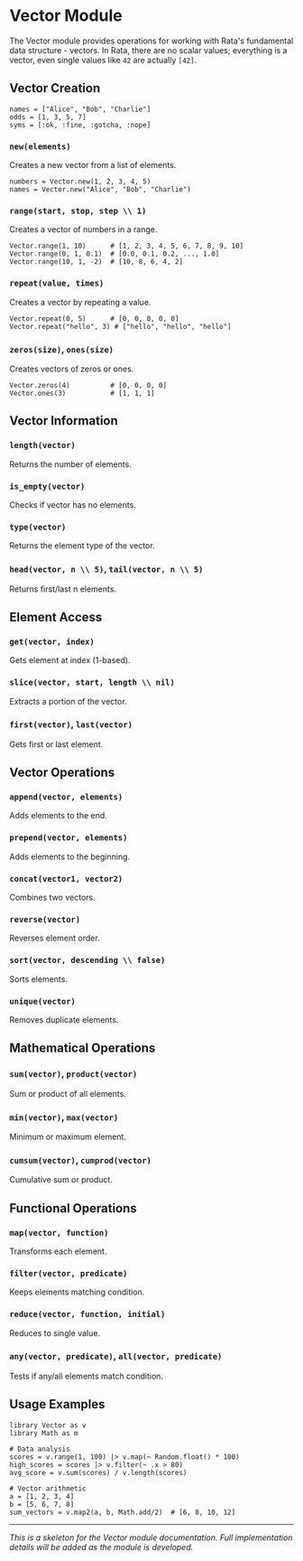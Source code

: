 # Vector Module

The Vector module provides operations for working with Rata's fundamental data structure - vectors. In Rata, there are no scalar values; everything is a vector, even single values like `42` are actually `[42]`.

## Vector Creation

```rata
names = ["Alice", "Bob", "Charlie"]
odds = [1, 3, 5, 7]
syms = [:ok, :fine, :gotcha, :nope]
```

### `new(elements)`
Creates a new vector from a list of elements.

```rata
numbers = Vector.new(1, 2, 3, 4, 5)
names = Vector.new("Alice", "Bob", "Charlie")

```

### `range(start, stop, step \\ 1)`
Creates a vector of numbers in a range.

```rata
Vector.range(1, 10)      # [1, 2, 3, 4, 5, 6, 7, 8, 9, 10]
Vector.range(0, 1, 0.1)  # [0.0, 0.1, 0.2, ..., 1.0]
Vector.range(10, 1, -2)  # [10, 8, 6, 4, 2]
```

### `repeat(value, times)`
Creates a vector by repeating a value.

```rata
Vector.repeat(0, 5)      # [0, 0, 0, 0, 0]
Vector.repeat("hello", 3) # ["hello", "hello", "hello"]
```

### `zeros(size)`, `ones(size)`
Creates vectors of zeros or ones.

```rata
Vector.zeros(4)          # [0, 0, 0, 0]
Vector.ones(3)           # [1, 1, 1]
```

## Vector Information

### `length(vector)`
Returns the number of elements.

### `is_empty(vector)`
Checks if vector has no elements.

### `type(vector)`
Returns the element type of the vector.

### `head(vector, n \\ 5)`, `tail(vector, n \\ 5)`
Returns first/last n elements.

## Element Access

### `get(vector, index)`
Gets element at index (1-based).

### `slice(vector, start, length \\ nil)`
Extracts a portion of the vector.

### `first(vector)`, `last(vector)`
Gets first or last element.

## Vector Operations

### `append(vector, elements)`
Adds elements to the end.

### `prepend(vector, elements)`
Adds elements to the beginning.

### `concat(vector1, vector2)`
Combines two vectors.

### `reverse(vector)`
Reverses element order.

### `sort(vector, descending \\ false)`
Sorts elements.

### `unique(vector)`
Removes duplicate elements.

## Mathematical Operations

### `sum(vector)`, `product(vector)`
Sum or product of all elements.

### `min(vector)`, `max(vector)`
Minimum or maximum element.

### `cumsum(vector)`, `cumprod(vector)`
Cumulative sum or product.

## Functional Operations

### `map(vector, function)`
Transforms each element.

### `filter(vector, predicate)`
Keeps elements matching condition.

### `reduce(vector, function, initial)`
Reduces to single value.

### `any(vector, predicate)`, `all(vector, predicate)`
Tests if any/all elements match condition.

## Usage Examples

```rata
library Vector as v
library Math as m

# Data analysis
scores = v.range(1, 100) |> v.map(~ Random.float() * 100)
high_scores = scores |> v.filter(~ .x > 80)
avg_score = v.sum(scores) / v.length(scores)

# Vector arithmetic  
a = [1, 2, 3, 4]
b = [5, 6, 7, 8]
sum_vectors = v.map2(a, b, Math.add/2)  # [6, 8, 10, 12]
```

---

*This is a skeleton for the Vector module documentation. Full implementation details will be added as the module is developed.*
